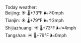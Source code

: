 Today weather:  
Beijing: ☀️ 🌡️+73°F 🌬️↗0mph  
Tianjin: ☀️ 🌡️+79°F 🌬️↑2mph  
Shijiazhuang: ☀️ 🌡️+73°F 🌬️↘4mph  
Tangshan: ☀️ 🌡️+79°F 🌬️0mph  
